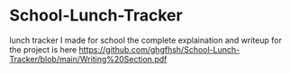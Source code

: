 # School-Lunch-Tracker
lunch tracker I made for school the complete explaination and writeup for the project is here https://github.com/ghgfhsh/School-Lunch-Tracker/blob/main/Writing%20Section.pdf
